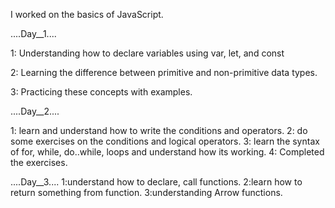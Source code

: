 I worked on the basics of JavaScript.

....Day__1....

1: Understanding how to declare variables using var, let, and const

2: Learning the difference between primitive and non-primitive data types.

3: Practicing these concepts with examples.

....Day__2....

1: learn and understand how to write the conditions and operators.
2: do some exercises on the conditions and logical operators.
3: learn the syntax of for, while, do..while, loops and understand how its working.
4: Completed the exercises.

....Day__3....
1:understand how to declare, call functions.
2:learn how to return something from function.
3:understanding Arrow functions.